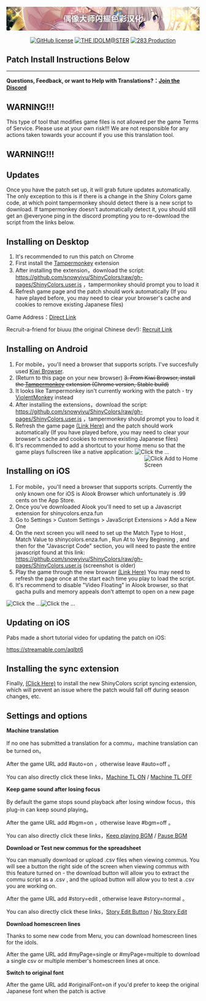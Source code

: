 <a href="https://github.com/snowyivu/ShinyColors/raw/gh-pages/ShinyColors.user.js"><img src="image/banner.jpg" alt="Check for updates"></a>
<p align="center">
<a href="https://github.com/snowyivu/ShinyColors/blob/master/LICENSE"><img alt="GitHub license" src="https://img.shields.io/github/license/snowyivu/ShinyColors.svg"></a>
<a href="https://idolmaster.jp/"><img alt="THE IDOLM@STER" src="https://img.shields.io/badge/IDOL-M%40STER-ff779c.svg"></a>
<a href="https://shinycolors.enza.fun/"><img alt="283 Production" src="https://img.shields.io/badge/283-Production-9a77ff.svg"></a>
</p>

## Patch Install Instructions Below  

---
<b>Questions, Feedback, or want to Help with Translations?：[Join the Discord](https://discord.gg/xuFcKzW)</b>

## WARNING!!!
This type of tool that modifies game files is not allowed per the game Terms of Service.  Please use at your own risk!!!  We are not responsible for any actions taken towards your account if you use this translation tool.
## WARNING!!!

## Updates
Once you have the patch set up, it will grab future updates automatically.  The only exception to this is if there is a change in the Shiny Colors game code, at which point tampermonkey should detect there is a new script to download.  If tampermonkey doesn't automatically detect it, you should still get an @everyone ping in the discord prompting you to re-download the script from the links below.

## Installing on Desktop
1. It's recommended to run this patch on Chrome
2. First install the [Tampermonkey](https://tampermonkey.net/) extension
3. After installing the extension，download the script: https://github.com/snowyivu/ShinyColors/raw/gh-pages/ShinyColors.user.js ，tampermonkey should prompt you to load it
4. Refresh game page and the patch should work automatically
(If you have played before, you may need to clear your browser's cache and cookies to remove existing Japanese files)

Game Address：[Direct Link](https://shinycolors.enza.fun/)

Recruit-a-friend for biuuu (the original Chinese dev!): [Recruit Link](https://go.enza.fun/YLZXbw)

## Installing on Android
1. For mobile，you'll need a browser that supports scripts.  I've succesfully used [Kiwi Browser](https://play.google.com/store/apps/details?id=com.kiwibrowser.browser&hl=en_US).
2. (Return to this page on your new browser)
~~3. From Kiwi Browser, install the [Tampermonkey](https://tampermonkey.net/) extension (Chrome version, Stable build)~~
3. It looks like Tampermonkey isn't currently working with the patch - try [ViolentMonkey](https://chrome.google.com/webstore/detail/violentmonkey/jinjaccalgkegednnccohejagnlnfdag?hl=en) instead
4. After installing the extensions，download the script: https://github.com/snowyivu/ShinyColors/raw/gh-pages/ShinyColors.user.js ，tampermonkey should prompt you to load it
5. Refresh the game page [(Link Here)](https://shinycolors.enza.fun/) and the patch should work automatically
(If you have played before, you may need to clear your browser's cache and cookies to remove existing Japanese files)
6. It's recommended to add a shortcut to your home menu so that the game plays fullscreen like a native application:
<img src="https://github.com/snowyivu/ShinyColors/blob/master/image/MobileInstallTutorial1.jpg" alt="Click the ..." width="30%"><img src="https://github.com/snowyivu/ShinyColors/blob/master/image/MobileInstallTutorial2.jpg" alt="Click Add to Home Screen" width="30%" align="right">

## Installing on iOS
1. For mobile，you'll need a browser that supports scripts.  Currently the only known one for iOS is Alook Browser which unfortunately is .99 cents on the App Store.
2. Once you've downloaded Alook you'll need to set up a Javascript extension for shinycolors.enza.fun
3. Go to Settings > Custom Settings > JavaScript Extensions > Add a New One
4. On the next screen you will need to set up the Match Type to Host , Match Value to shinycolors.enza.fun , Run At to Very Beginning , and then for the "Javascript Code" section, you will need to paste the entire javascript found at this link:
https://github.com/snowyivu/ShinyColors/raw/gh-pages/ShinyColors.user.js (screenshot is older)
5. Play the game through the new browser [(Link Here)](https://shinycolors.enza.fun/) You may need to refresh the page once at the start each time you play to load the script.
6. It's recommend to disable "Video Floating" in Alook browser, so that gacha pulls and memory appeals don't attempt to open on a new page

<img src="https://github.com/snowyivu/ShinyColors/blob/master/image/iosinstall.png" alt="Click the ..." width="30%"></img><img src="https://github.com/snowyivu/ShinyColors/blob/master/image/VideoFloat.png" alt="Click the ..." width="30%"></img>

## Updating on iOS

Pabs made a short tutorial video for updating the patch on iOS:

https://streamable.com/aqlbt6

## Installing the sync extension
Finally, [(Click Here)](https://chrome.google.com/webstore/detail/%E9%97%AA%E8%80%80%E8%89%B2%E5%BD%A9%E5%BC%82%E6%AD%A5%E8%84%9A%E6%9C%AC/caafhkjcgpbinkgnghkojaoipgdkbcbc/) to install the new ShinyColors script syncing extension, which will prevent an issue where the patch would fall off during season changes, etc.

## Settings and options
**Machine translation**

If no one has submitted a translation for a commu，machine translation can be turned on。

After the game URL add #auto=on ，otherwise leave #auto=off 。

You can also directly click these links，[Machine TL ON](https://shinycolors.enza.fun/home#auto=on)  /  [Machine TL OFF](https://shinycolors.enza.fun/home#auto=off)

**Keep game sound after losing focus**

By default the game stops sound playback after losing window focus，this plug-in can keep sound playing。

After the game URL add #bgm=on ，otherwise leave #bgm=off 。

You can also directly click these links，[Keep playing BGM](https://shinycolors.enza.fun/home#bgm=on)  /  [Pause BGM](https://shinycolors.enza.fun/home#bgm=off)

**Download or Test new commus for the spreadsheet**

You can manually download or upload .csv files when viewing commus.  You will see a button the right side of the screen when viewing commus with this feature turned on - the download button will allow you to extract the commu script as a .csv , and the upload button will allow you to test a .csv you are working on.

After the game URL add #story=edit , otherwise leave #story=normal 。

You can also directly click these links，[Story Edit Button](https://shinycolors.enza.fun/home#story=edit)  /  [No Story Edit](https://shinycolors.enza.fun/home#story=normal)

**Download homescreen lines**

Thanks to some new code from Meru, you can download homescreen lines for the idols.

After the game URL add #myPage=single or #myPage=multiple to download a single csv or multiple member's homescreen lines at once.

**Switch to original font**

After the game URL add #originalFont=on if you'd prefer to keep the original Japanese font when the patch is active
